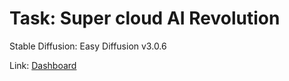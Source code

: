 # Task: Super cloud AI Revolution

Stable Diffusion: Easy Diffusion v3.0.6

Link: [Dashboard](http://lvkfjd5mk99v1en1rrpdqd4jc8.ingress.pcgameservers.freeddns.org)
